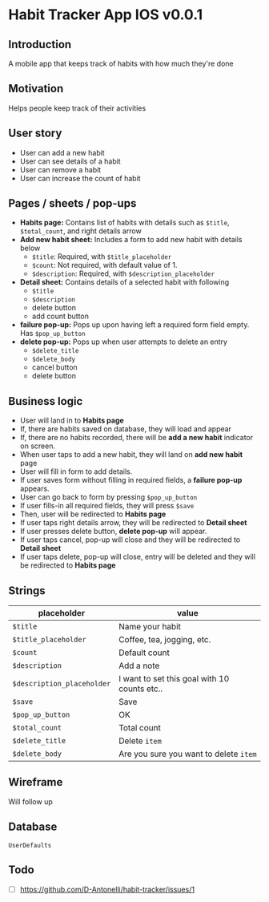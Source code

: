 #  Habit Tracker App IOS v0.0.1

## Introduction
A mobile app that keeps track of habits with how much they're done

## Motivation
Helps people keep track of their activities

## User story
- User can add a new habit
- User can see details of a habit
- User can remove a habit
- User can increase the count of habit

## Pages / sheets / pop-ups
- **Habits page:** Contains list of habits with details such as `$title`, `$total_count`, and right details arrow
- **Add new habit sheet:** Includes a form to add new habit with details below
  - `$title`: Required, with `$title_placeholder`
  - `$count`: Not required, with default value of 1.
  - `$description`: Required, with `$description_placeholder`
- **Detail sheet:** Contains details of a selected habit with following
  - `$title` 
  - `$description` 
  - delete button
  - add count button
- **failure pop-up:** Pops up upon having left a required form field empty. Has `$pop_up_button`
- **delete pop-up:** Pops up when user attempts to delete an entry
  - `$delete_title`
  - `$delete_body`
  - cancel button
  - delete button

## Business logic
- User will land in to **Habits page**
- If, there are habits saved on database, they will load and appear
- If, there are no habits recorded, there will be **add a new habit** indicator on screen.
- When user taps to add a new habit, they will land on **add new habit** page
- User will fill in form to add details.
- If user saves form without filling in required fields, a **failure pop-up** appears.
- User can go back to form by pressing `$pop_up_button`
- If user fills-in all required fields, they will press `$save`
- Then, user will be redirected to **Habits page**
- If user taps right details arrow, they will be redirected to **Detail sheet**
- If user presses delete button, **delete pop-up** will appear.
- If user taps cancel, pop-up will close and they will be redirected to **Detail sheet**
- If user taps delete, pop-up will close, entry will be deleted and they will be redirected to **Habits page**


## Strings
| placeholder  | value  |
|---|---|
| `$title`  | Name your habit  |
| `$title_placeholder`  | Coffee, tea, jogging, etc.  |
| `$count`  | Default count  |
| `$description` | Add a note |
| `$description_placeholder` | I want to set this goal with 10 counts etc.. |
| `$save` | Save |
| `$pop_up_button` | OK |
| `$total_count` | Total count |
| `$delete_title` | Delete `item` |
| `$delete_body` | Are you sure you want to delete `item` |

## Wireframe
Will follow up

## Database
`UserDefaults`

## Todo
- [ ]  https://github.com/D-Antonelli/habit-tracker/issues/1

